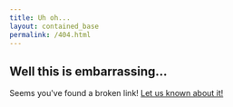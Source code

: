```yaml
---
title: Uh oh...
layout: contained_base
permalink: /404.html
---
```

## Well this is embarrassing...

Seems you've found a broken link! [Let us known about it!](https://github.com/Skelril/skelril.github.io/issues/new)
